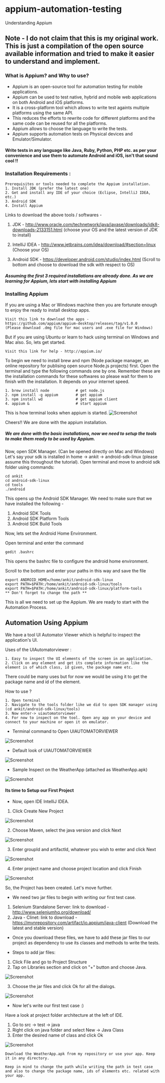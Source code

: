 # appium-automation-testing
Understanding Appium

## Note - I do not claim that this is my original work. This is just a compilation of the open source available information and tried to make it easier to understand and implement.


### What is Appium? and Why to use?
* Appium is an open-source tool for automation testing for mobile applications. 
* Appium can be used to test native, hybrid and mobile web applications on both Android and iOS platforms. 
* It is a cross-platform tool which allows to write test againts multiple platforms using the same API. 
* This reduces the efforts to rewrite code for different platforms and the same code can be reused for all the platforms.
* Appium allows to choose the language to write the tests.
* Appium supports automation tests on Physical devices and Emulator/Simulator.

#### Write tests in any language like Java, Ruby, Python, PHP etc. as per your convenience and use them to automate Android and iOS, isn't that sound cool !!

### Installation Requirements :
    Prerequisites or tools needed to complete the Appium installation.
    1. Install JDK (prefer the latest one)
    2. Get and install any IDE of your choice (Eclipse, IntelliJ IDEA, etc.)
    3. Android SDK
    4. Install Appium
      
Links to download the above tools / softwares - 
1. JDK - http://www.oracle.com/technetwork/java/javase/downloads/jdk8-downloads-2133151.html (choose your OS and the latest version of JDK to install)

2. IntelliJ IDEA - http://www.jetbrains.com/idea/download/#section=linux (Choose your OS)

3. Android SDK - https://developer.android.com/studio/index.html (Scroll to bottom and choose to download the sdk with respect to OS)

##### Assuming the first 3 required installations are already done. As we are learning for Appium, lets start with installing Appium

### Installing Appium

If you are using a Mac or Windows machine then you are fortunate enough to enjoy the ready to install desktop apps. 

    Visit this link to download the apps - https://github.com/appium/appium-desktop/releases/tag/v1.0.0
    (Please download .dmg file for mac users and .exe file for Windows)

But if you are using Ubuntu or learn to hack using terminal on Windows and Mac also. So, lets get started.

    Visit this link for help - http://appium.io/

To begin we need to install brew and npm (Node package manager, an online repository for publising open source Node.js projects) first.
Open the terminal and type the following commands one by one. 
Remember these are the installation commands for these softwares so please wait for them to finish with the installation. It depends on your internet speed.

    1. brew install node            # get node.js
    2. npm install -g appium        # get appium
    3. npm install wd               # get appium client
    4. appium &                     # start appium

This is how terminal looks when appium is started.
![Screenshot](appium_run.png)

Cheers!!   We are done with the appium installation.

##### We are done with the basic installations, now we need to setup the tools to make them ready to be used by Appium. 

Now, open SDK Manager. (Can be opened directly on Mac and Windows) 
Let's say your sdk is installed in home -> ankit -> android-sdk-linux (please assume this throughout the tutorial). 
Open terminal and move to android sdk folder using commands:

    cd ankit
    cd android-sdk-linux
    cd tools
    ./android

This opens up the Android SDK Manager. 
We need to make sure that we have installed the following -  
1. Android SDK Tools
2. Android SDK Platform Tools
3. Android SDK Build Tools

Now, lets set the Android Home Environment.

Open terminal and enter the command

    gedit .bashrc 

This opens the bashrc file to configure the android home environment.

Scroll to the bottom and enter your paths in this way and save the file 

    export ANDROID_HOME=/home/ankit/android-sdk-linux
    export PATH=$PATH:/home/ankit/android-sdk-linux/tools
    export PATH=$PATH:/home/ankit/android-sdk-linux/platform-tools
    ** Don't forget to change the path **

This is all we need to set up the Appium. We are ready to start with the Automation Process. 

## Automation Using Appium

We have a tool UI Automator Viewer which is helpful to inspect the application's UI.

Uses of the UIAutomatorviewer : 

    1. Easy to inspect the UI elements of the screen in an application.
    2. Click on any element and get its complete information like the element is of which class, id given, the package name etc.
   
There could be many uses but for now we would be using it to get the package name and id of the element.

How to use ? 

    1. Open terminal
    2. Navigate to the tools folder like we did to open SDK manager using (cd ankit/android-sdk-linux/tools)
    3. Now enter-> uiautomatorviewer
    4. For now to inspect on the tool. Open any app on your device and connect to your machine or open it on emulator.

* Terminal command to Open UIAUTOMATORVIEWER

![Screenshot](UIautomatorviewer_open_command.png)

* Default look of UIAUTOMATORVIEWER

![Screenshot](UIautomatorviewer_default.png)

* Sample Inspect on the WeatherApp (attached as WeatherApp.apk)

![Screenshot](UIautomatorviewer_sample_inspect.png)


#### Its time to Setup our First Project

* Now, open IDE IntelliJ IDEA.

1. Click Create New Project

![Screenshot](intellij_1.png)

2. Choose Maven, select the java version and click Next

![Screenshot](intellij_2.png)

3. Enter groupId and artifactId, whatever you wish to enter and click Next

![Screenshot](intellij_3.png)

4. Enter project name and choose project location and click Finish

![Screenshot](intellij_4.png)

So, the Project has been created. Let's move further.

* We need two jar files to begin with writing our first test case.

1. Selenium Standalone Server: link to download - http://www.seleniumhq.org/download/
2. Java - Clinet: link to download - https://mvnrepository.com/artifact/io.appium/java-client (Download the latest and stable version)

* Once you download these files, we have to add these jar files to our project as dependency to use its classes and methods to write the tests.

* Steps to add jar files:

1. Click File and go to Project Structure
2. Tap on Libraries section and click on "+" button and choose Java.

![Screenshot](project_1.png)

3. Choose the jar files and click Ok for all the dialogs.

![Screenshot](project_2.png)



* Now let's write our first test case :)

Have a look at project folder architecture at the left of IDE.
1. Go to src -> test -> java
2. Right click on java folder and select New -> Java Class
3. Enter the desired name of class and click Ok

![Screenshot](project_3.png)

    Download the WeatherApp.apk from my repository or use your app. Keep it in any directory.
    
    Keep in mind to change the path while writing the path in test case and also to change the package name, ids of elements etc. related with your app.
